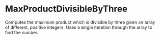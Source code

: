 # MaxProductDivisibleByThree

Computes the maximum product which is divisible by three given an array of different, positive integers.
Uses a single iteration through the array to find the number.
